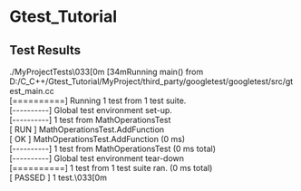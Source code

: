# Gtest_Tutorial

## Test Results


\./MyProjectTests\033[0m
\[34mRunning main() from D:/C_C++/Gtest_Tutorial/MyProject/third_party/googletest/googletest/src/gtest_main.cc\
\[==========] Running 1 test from 1 test suite.\
\[----------] Global test environment set-up.\
\[----------] 1 test from MathOperationsTest\
\[ RUN      ] MathOperationsTest.AddFunction\
\[       OK ] MathOperationsTest.AddFunction (0 ms)\
\[----------] 1 test from MathOperationsTest (0 ms total)\
\[----------] Global test environment tear-down\
\[==========] 1 test from 1 test suite ran. (0 ms total)\
\[  PASSED  ] 1 test.\033[0m


